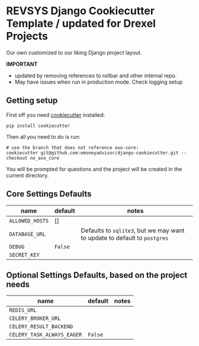# REVSYS Django Cookiecutter Template / updated for Drexel Projects

Our own customized to our liking Django project layout.

**IMPORTANT**

- updated by removing references to rollbar and other internal repo.
- May have issues when run in production mode. Check logging setup

## Getting setup

First off you need [cookiecutter](https://github.com/audreyr/cookiecutter) installed:

```shell
pip install cookiecutter
```

Then all you need to do is run:

```shell
# use the branch that does not reference avo-core:
cookiecutter git@github.com:emoneyadvisor/django-cookiecutter.git --checkout no_avo_core
```

You will be prompted for questions and the project will be created in the
current directory.

## Core Settings Defaults

| name            | default | notes                                                                     |
| --------------- | ------- | ------------------------------------------------------------------------- |
| `ALLOWED_HOSTS` | []      |                                                                           |
| `DATABASE_URL`  |         | Defaults to `sqlite3`, but we may want to update to default to `postgres` |
| `DEBUG`         | `False` |                                                                           |
| `SECRET_KEY`    |         |                                                                           |

## Optional Settings Defaults, based on the project needs

| name                       | default | notes |
| -------------------------- | ------- | ----- |
| `REDIS_URL`                |         |       |
| `CELERY_BROKER_URL`        |         |       |
| `CELERY_RESULT_BACKEND`    |         |       |
| `CELERY_TASK_ALWAYS_EAGER` | `False` |       |
